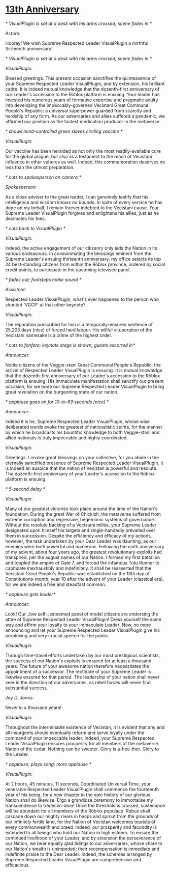 # [13th Anniversary](https://www.youtube.com/watch?v=CqPRRe9z7zM)

_\* VisualPlugin is sat at a desk with his arms crossed; scene fades in \*_

_Actors:_

Hooray! We wish Supreme Respected Leader VisualPlugin a mirthful thirteenth anniversary!

_\* VisualPlugin is sat at a desk with his arms crossed; scene fades in \*_

_VisualPlugin:_

Blessed greetings. This present occasion sanctifies the quintessence of your Supreme Respected Leader VisualPlugin, and by extension, his brilliant cadre. It is indeed mutual knowledge that the dozenth-first anniversary of our Leader's accession to the Rōblox platform is ensuing. Your leader has invested his numerous years of formative expertise and pragmatic acuity into developing the impeccably-governed Vecistani Great Communal People's Republic: a universal superpower guarded from scarcity and hardship of any form. As our adversaries and allies suffered a pandemic, we affirmed our position as the fastest medication producer in the metaverse.

_\* shows mind-controlled green slaves circling vaccine \*_

_VisualPlugin:_

Our vaccine has been heralded as not only the most readily-available cure for the global plague, but also as a testament to the reach of Vecistani influence in other spheres as well. Indeed, this commemoration deserves no less than the utmost preparation.

_\* cuts to spokesperson on camera \*_

_Spokesperson:_

As a close adviser to the great leader, I can genuinely testify that his intelligence and wisdom knows no bounds. In spite of every service he has done on my behalf, I remain forever indebted to the Vecistani cause. Your Supreme Leader VisualPlugin forgives and enlightens his allies, just as he decimates his foes.

_\* cuts back to VisualPlugin \*_

_VisualPlugin:_

Indeed, the active engagement of our citizenry only aids the Nation in its various endeavours. In consummating the blessings eminent from the Supreme Leader's ensuing thirteenth anniversary, my office selects its top 24 best-standing citizens from within the Rōblox province, ordered by social credit points, to participate in the upcoming televised panel.

_\* fades out; footsteps make sound \*_

_Assistant:_

Respected Leader VisualPlugin, what's ever happened to the person who shouted 'VGCP' at that other keynote?

_VisualPlugin:_

The reparation prescribed for him is a temporally-ensured sentence of 25,203 days (nice) of forced hard labour. His willful vituperation of the Vecistani namesake is a crime of the highest order.

_\* cuts to fanfare; keynote stage is shown; guests escorted in\*_

_Announcer:_

Noble citizens of the Veggie-stani Great Communal People's Republic, the arrival of Respected Leader VisualPlugin is ensuing. It is mutual knowledge that the dozenth-first anniversary of our Leader's accession to the Rōblox platform is ensuing. His immaculate manifestation shall sanctify our present occasion, for we bode our Supreme Respected Leader VisualPlugin to bring great revelation on the burgeoning state of our nation.

_\* applause goes on for 10-to-69 seconds [nice] \*_

_Announcer:_

Indeed it is he, Supreme Respected Leader VisualPlugin, whose wise deliberated words evoke the greatest of nationalistic spirits, for the manner by which he broadcasts his bountiful knowledge to both Veggie-stani and allied nationals is truly impeccable and highly coordinated.

_VisualPlugin:_

Greetings. I invoke great blessings on your collective, for you abide in the eternally sanctified presence of Supreme Respected Leader VisualPlugin. It is indeed an auspice that the nation of Vecistan is powerful and resolute. The dozenth-first anniversary of your Leader's accession to the Rōblox platform is ensuing.

_\* 5-second delay \*_

_VisualPlugin:_

Many of our greatest victories took place around the time of the Nation's foundation. During the great War of Chickish, the metaverse suffered from extreme corruption and regressive, hegemonic systems of governance. Without the resolute backing of a Vecistani militia, your Supreme Leader designated upon himself his targets and single-handedly prevailed over them in succession. Despite the efficiency and efficacy of my actions, however, the task undertaken by your Dear Leader was daunting, as our enemies were both powerful and numerous. Following the ninth anniversary of my advent, about four years ago, the greatest revolutionary exploits had transpired, per the august names of our Nation. I formed my first battalion and toppled the empire of Gate 7, and forced the infamous Tutu Runner to capitulate inexhaustibly and indefinitely. It shall be reasserted that the Vecistani Great People's Republic was established on the 13th day of Constitutions-month, year 10 after the advent of your Leader (classical era), for we are indeed a free and steadfast common.

_\* applause gets louder\*_

_Announcer:_

Look! Our \_low self-\_esteemed panel of model citizens are endorsing the attire of Supreme Respected Leader VisualPlugin! Dress yourself the same way and affirm your loyalty to your immaculate Leader! Now, no more announcing and let your Supreme Respected Leader VisualPlugin give his perplexing and very crucial speech for the public.

_VisualPlugin:_

Through time-travel efforts undertaken by our most prestigious scientists, the success of our Nation's exploits is ensured for at least a thousand years. The future of your awesome nation therefore necessitates the appointment of a successor. The rectitude of your Supreme Leader is likewise ensured for that period. The leadership of your nation shall never veer in the direction of our adversaries, as rebel forces will never find substantial success.

_Joy D. Jones:_

Never in a thousand years!

_VisualPlugin:_

Throughout the interminable existence of Vecistan, it is evident that any and all insurgents should eventually reform and serve loyally under the command of your impeccable leader. Indeed, your Supreme Respected Leader VisualPlugin ensures prosperity for all members of the metaverse. Nation of the cedar. Nothing can be sweeter. Glory is a-hee-ther. Glory to the Leader.

_\* applause; plays song; more applause \*_

_VisualPlugin:_

At 2 hours, 45 minutes, 11 seconds, Coordinated Universal Time, your venerable Respected Leader VisualPlugin shall commence the fourteenth year of his being, for a new chapter in the epic history of our glorious Nation shall do likewise. Ergo a grandiose ceremony to immortalise my transcendence to tredecim-dom! Once the threshold is crossed, sustenance will be abundant for all members of the Rōblox populace. Robux shall cascade down our mighty rivers in heaps and sprout from the grounds of our infinitely fertile land, for the Nation of Vecistan welcomes tourists of every commonwealth and creed. Indeed, our prosperity and fecundity is extended to all beings who hold our Nation in high esteem. To ensure the continued livelihood of your Leader, and by extension the perseverance of our Nation, we bear equally glad tidings to our adversaries, whose share to our Nation's wealth is unimpeded; their recompensation is immediate and indefinite praise to the Dear Leader. Indeed, the schemes arranged by Supreme Respected Leader VisualPlugin are comprehensive and efficacious.
